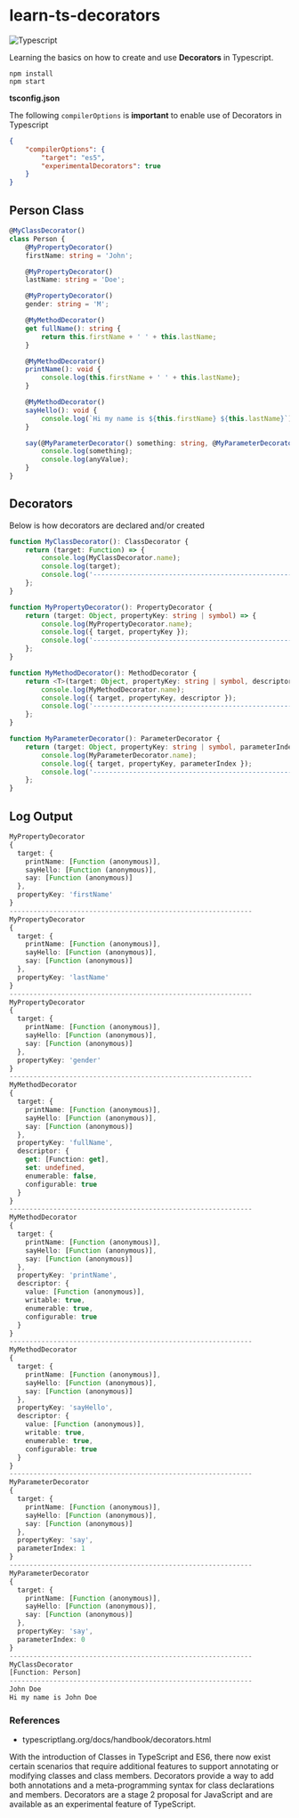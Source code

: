 # learn-ts-decorators

![Typescript](https://img.shields.io/badge/typescript-4.5.4-blue)

Learning the basics on how to create and use **Decorators** in Typescript.

```
npm install
npm start
```

**tsconfig.json**

The following `compilerOptions` is **important** to enable use of Decorators in Typescript

```json
{
    "compilerOptions": {
        "target": "es5",
        "experimentalDecorators": true
    }
}
```

## Person Class

```ts
@MyClassDecorator()
class Person {
    @MyPropertyDecorator()
    firstName: string = 'John';

    @MyPropertyDecorator()
    lastName: string = 'Doe';

    @MyPropertyDecorator()
    gender: string = 'M';

    @MyMethodDecorator()
    get fullName(): string {
        return this.firstName + ' ' + this.lastName;
    }

    @MyMethodDecorator()
    printName(): void {
        console.log(this.firstName + ' ' + this.lastName);
    }

    @MyMethodDecorator()
    sayHello(): void {
        console.log(`Hi my name is ${this.firstName} ${this.lastName}`);
    }

    say(@MyParameterDecorator() something: string, @MyParameterDecorator() anyValue: boolean): void {
        console.log(something);
        console.log(anyValue);
    }
}
```

## Decorators

Below is how decorators are declared and/or created

```ts
function MyClassDecorator(): ClassDecorator {
    return (target: Function) => {
        console.log(MyClassDecorator.name);
        console.log(target);
        console.log('-------------------------------------------------------------');
    };
}

function MyPropertyDecorator(): PropertyDecorator {
    return (target: Object, propertyKey: string | symbol) => {
        console.log(MyPropertyDecorator.name);
        console.log({ target, propertyKey });
        console.log('-------------------------------------------------------------');
    };
}

function MyMethodDecorator(): MethodDecorator {
    return <T>(target: Object, propertyKey: string | symbol, descriptor: TypedPropertyDescriptor<T>) => {
        console.log(MyMethodDecorator.name);
        console.log({ target, propertyKey, descriptor });
        console.log('-------------------------------------------------------------');
    };
}

function MyParameterDecorator(): ParameterDecorator {
    return (target: Object, propertyKey: string | symbol, parameterIndex: number) => {
        console.log(MyParameterDecorator.name);
        console.log({ target, propertyKey, parameterIndex });
        console.log('-------------------------------------------------------------');
    };
}
```

## Log Output

```ts
MyPropertyDecorator
{
  target: {
    printName: [Function (anonymous)],
    sayHello: [Function (anonymous)],
    say: [Function (anonymous)]
  },
  propertyKey: 'firstName'
}
-------------------------------------------------------------
MyPropertyDecorator
{
  target: {
    printName: [Function (anonymous)],
    sayHello: [Function (anonymous)],
    say: [Function (anonymous)]
  },
  propertyKey: 'lastName'
}
-------------------------------------------------------------
MyPropertyDecorator
{
  target: {
    printName: [Function (anonymous)],
    sayHello: [Function (anonymous)],
    say: [Function (anonymous)]
  },
  propertyKey: 'gender'
}
-------------------------------------------------------------
MyMethodDecorator
{
  target: {
    printName: [Function (anonymous)],
    sayHello: [Function (anonymous)],
    say: [Function (anonymous)]
  },
  propertyKey: 'fullName',
  descriptor: {
    get: [Function: get],
    set: undefined,
    enumerable: false,
    configurable: true
  }
}
-------------------------------------------------------------
MyMethodDecorator
{
  target: {
    printName: [Function (anonymous)],
    sayHello: [Function (anonymous)],
    say: [Function (anonymous)]
  },
  propertyKey: 'printName',
  descriptor: {
    value: [Function (anonymous)],
    writable: true,
    enumerable: true,
    configurable: true
  }
}
-------------------------------------------------------------
MyMethodDecorator
{
  target: {
    printName: [Function (anonymous)],
    sayHello: [Function (anonymous)],
    say: [Function (anonymous)]
  },
  propertyKey: 'sayHello',
  descriptor: {
    value: [Function (anonymous)],
    writable: true,
    enumerable: true,
    configurable: true
  }
}
-------------------------------------------------------------
MyParameterDecorator
{
  target: {
    printName: [Function (anonymous)],
    sayHello: [Function (anonymous)],
    say: [Function (anonymous)]
  },
  propertyKey: 'say',
  parameterIndex: 1
}
-------------------------------------------------------------
MyParameterDecorator
{
  target: {
    printName: [Function (anonymous)],
    sayHello: [Function (anonymous)],
    say: [Function (anonymous)]
  },
  propertyKey: 'say',
  parameterIndex: 0
}
-------------------------------------------------------------
MyClassDecorator
[Function: Person]
-------------------------------------------------------------
John Doe
Hi my name is John Doe
```

### References

-   typescriptlang.org/docs/handbook/decorators.html

With the introduction of Classes in TypeScript and ES6, there now exist certain scenarios that require additional features to support annotating or modifying classes and class members. Decorators provide a way to add both annotations and a meta-programming syntax for class declarations and members. Decorators are a stage 2 proposal for JavaScript and are available as an experimental feature of TypeScript.
